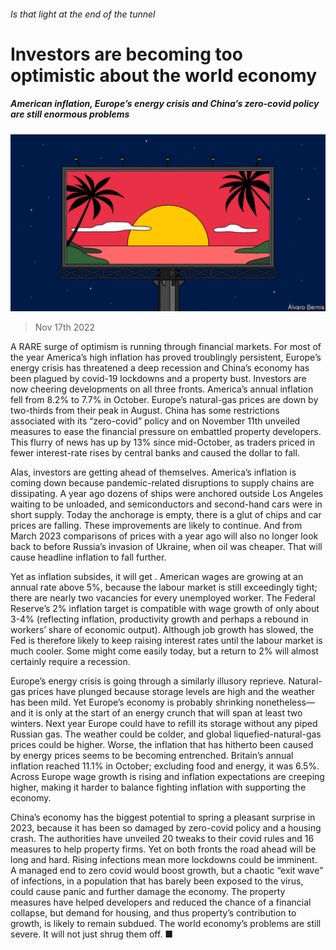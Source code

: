 ###### Is that light at the end of the tunnel

# Investors are becoming too optimistic about the world economy 

##### American inflation, Europe’s energy crisis and China’s zero-covid policy are still enormous problems 

![image](images/20221119_LDD003.jpg) 

> Nov 17th 2022 

A RARE surge of optimism is running through financial markets. For most of the year America’s high inflation has proved troublingly persistent, Europe’s energy crisis has threatened a deep recession and China’s economy has been plagued by covid-19 lockdowns and a property bust. Investors are now cheering developments on all three fronts. America’s annual inflation fell from 8.2% to 7.7% in October. Europe’s natural-gas prices are down by two-thirds from their peak in August. China has  some restrictions associated with its “zero-covid” policy and on November 11th unveiled measures to ease the financial pressure on embattled property developers. This flurry of news has  up by 13% since mid-October, as traders priced in fewer interest-rate rises by central banks and caused the dollar to fall.

Alas, investors are getting ahead of themselves. America’s inflation is coming down because pandemic-related disruptions to supply chains are dissipating. A year ago dozens of ships were anchored outside Los Angeles waiting to be unloaded, and semiconductors and second-hand cars were in short supply. Today the anchorage is empty, there is a glut of chips and car prices are falling. These improvements are likely to continue. And from March 2023 comparisons of prices with a year ago will also no longer look back to before Russia’s invasion of Ukraine, when oil was cheaper. That will cause headline inflation to fall further.

Yet as inflation subsides, it will get . American wages are growing at an annual rate above 5%, because the labour market is still exceedingly tight; there are nearly two vacancies for every unemployed worker. The Federal Reserve’s 2% inflation target is compatible with wage growth of only about 3-4% (reflecting inflation, productivity growth and perhaps a rebound in workers’ share of economic output). Although job growth has slowed, the Fed is therefore likely to keep raising interest rates until the labour market is much cooler. Some  might come easily today, but a return to 2% will almost certainly require a recession.

Europe’s energy crisis is going through a similarly illusory reprieve. Natural-gas prices have plunged because storage levels are high and the weather has been mild. Yet Europe’s economy is probably shrinking nonetheless—and it is only at the start of an energy crunch that will span at least two winters. Next year Europe could have to refill its storage without any piped Russian gas. The weather could be colder, and global liquefied-natural-gas prices could be higher. Worse, the inflation that has hitherto been caused by energy prices seems to be becoming entrenched. Britain’s annual inflation reached 11.1% in October; excluding food and energy, it was 6.5%. Across Europe wage growth is rising and inflation expectations are creeping higher, making it harder to balance fighting inflation with supporting the economy.

China’s economy has the biggest potential to spring a pleasant surprise in 2023, because it has been so damaged by zero-covid policy and a housing crash. The authorities have unveiled 20 tweaks to their covid rules and 16 measures to help property firms. Yet on both fronts the road ahead will be long and hard. Rising infections mean more lockdowns could be imminent. A managed end to zero covid would boost growth, but a chaotic “exit wave” of infections, in a population that has barely been exposed to the virus, could cause panic and further damage the economy. The property measures have helped developers and reduced the chance of a financial collapse, but demand for housing, and thus property’s contribution to growth, is likely to remain subdued. The world economy’s problems are still severe. It will not just shrug them off. ■


